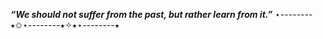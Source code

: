 **_“We should not suffer from the past, but rather learn from it.”_**
⋆--------⭑✩⋆--------⭑✧⭑⋆--------⭑
